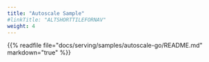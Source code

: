 ```yaml
---
title: "Autoscale Sample"
#linkTitle: "ALTSHORTTILEFORNAV"
weight: 4
---
```


{{% readfile file="docs/serving/samples/autoscale-go/README.md" markdown="true" %}}
